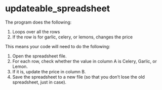 # updateable_spreadsheet
The program does the following:
1. Loops over all the rows 
2. If the row is for garlic, celery, or lemons, changes the price

This means your code will need to do the following: 
1. Open the spreadsheet file. 
2. For each row, check whether the value in column A is Celery, Garlic, or Lemon. 
3. If it is, update the price in column B. 
4. Save the spreadsheet to a new file (so that you don’t lose the old spreadsheet, just in case).
